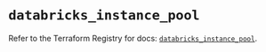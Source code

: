 # `databricks_instance_pool`

Refer to the Terraform Registry for docs: [`databricks_instance_pool`](https://registry.terraform.io/providers/databricks/databricks/1.87.1/docs/resources/instance_pool).
